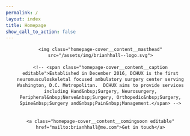 ```yaml
---
permalink: /
layout: index
title: Homepage
show_call_to_action: false
---
```


<header class="homepage-cover cf-responsive">

  <div class="homepage-cover__overlay">
  </div>

  <div class="homepage-cover__content">

    <img class="homepage-cover__content__masthead" src="/assets/img/brianhhall--logo.svg">

    <!-- <span class="homepage-cover__content__caption editable">Established in December 2016, DCHUX is the first neuromusculoskeletal focused ambulatory surgery center serving Washington, D.C. Metropolitan.  DCHUX aims to provide services including Hand&nbsp;Surgery, Neurosurgery, Peripheral&nbsp;Nerve&nbsp;Surgery, Orthopedic&nbsp;Surgery, Spine&nbsp;Surgery and&nbsp;Pain&nbsp;Management.</span> -->


    <a class="homepage-cover__content__comingsoon editable" href="mailto:brianhhall@me.com">Get in touch</a>

  </div>


</header>

